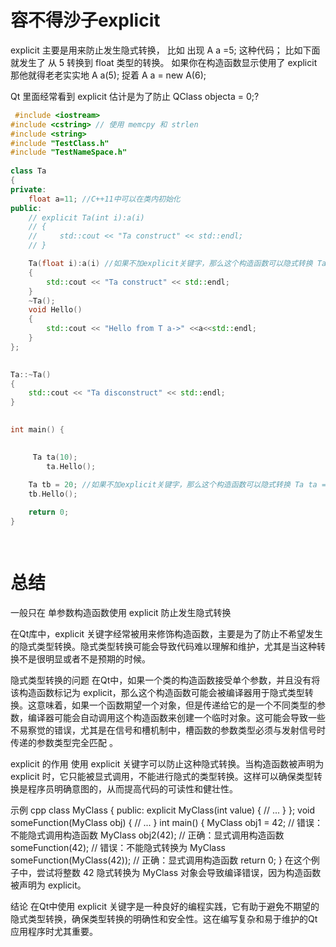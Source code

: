 # 容不得沙子explicit

explicit 主要是用来防止发生隐式转换， 比如 出现  A a =5; 这种代码； 比如下面就发生了 从  5 转换到  float 类型的转换。
如果你在构造函数显示使用了 explicit 那他就得老老实实地   A a(5); 捉着   A a = new A(6);

Qt 里面经常看到 explicit 估计是为了防止  QClass  objecta = 0;?


```cpp
 #include <iostream>
#include <cstring> // 使用 memcpy 和 strlen
#include <string>
#include "TestClass.h"  
#include "TestNameSpace.h"
 
class Ta
{
private:
    float a=11; //C++11中可以在类内初始化
public:
    // explicit Ta(int i):a(i)
    // {
    //     std::cout << "Ta construct" << std::endl;
    // }

    Ta(float i):a(i) //如果不加explicit关键字，那么这个构造函数可以隐式转换 Ta ta = 10;
    {
        std::cout << "Ta construct" << std::endl;
    }
    ~Ta();
    void Hello()
    {
        std::cout << "Hello from T a->" <<a<<std::endl;
    }
};
 

Ta::~Ta()
{
    std::cout << "Ta disconstruct" << std::endl;
}
 

int main() {
    

     Ta ta(10);
        ta.Hello();
   
    Ta tb = 20; //如果不加explicit关键字，那么这个构造函数可以隐式转换 Ta ta = 10;
    tb.Hello();

    return 0;
}

 
```

# 总结
一般只在 单参数构造函数使用 explicit 防止发生隐式转换

在Qt库中，explicit 关键字经常被用来修饰构造函数，主要是为了防止不希望发生的隐式类型转换。隐式类型转换可能会导致代码难以理解和维护，尤其是当这种转换不是很明显或者不是预期的时候。

隐式类型转换的问题
在Qt中，如果一个类的构造函数接受单个参数，并且没有将该构造函数标记为 explicit，那么这个构造函数可能会被编译器用于隐式类型转换。这意味着，如果一个函数期望一个对象，但是传递给它的是一个不同类型的参数，编译器可能会自动调用这个构造函数来创建一个临时对象。这可能会导致一些不易察觉的错误，尤其是在信号和槽机制中，槽函数的参数类型必须与发射信号时传递的参数类型完全匹配
。

explicit 的作用
使用 explicit 关键字可以防止这种隐式转换。当构造函数被声明为 explicit 时，它只能被显式调用，不能进行隐式的类型转换。这样可以确保类型转换是程序员明确意图的，从而提高代码的可读性和健壮性。

示例
cpp
class MyClass {
public:
    explicit MyClass(int value) {
        // ...
    }
};
void someFunction(MyClass obj) {
    // ...
}
int main() {
    MyClass obj1 = 42;  // 错误：不能隐式调用构造函数
    MyClass obj2(42);   // 正确：显式调用构造函数
    someFunction(42);   // 错误：不能隐式转换为 MyClass
    someFunction(MyClass(42));  // 正确：显式调用构造函数
    return 0;
}
在这个例子中，尝试将整数 42 隐式转换为 MyClass 对象会导致编译错误，因为构造函数被声明为 explicit。

结论
在Qt中使用 explicit 关键字是一种良好的编程实践，它有助于避免不期望的隐式类型转换，确保类型转换的明确性和安全性。这在编写复杂和易于维护的Qt应用程序时尤其重要。